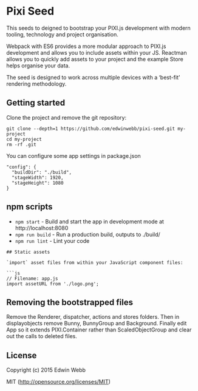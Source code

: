 # Pixi Seed

This seeds to deigned to bootstrap your PIXI.js development with modern tooling, technology and project organisation.

Webpack with ES6 provides a more modular approach to PIXI.js development and allows you to include assets within your JS. Reactman allows you to quickly add assets to your project and the example Store helps organise your data.

The seed is designed to work across multiple devices with a ‘best-fit’ rendering methodology.

## Getting started

Clone the project and remove the git repository:

```
git clone --depth=1 https://github.com/edwinwebb/pixi-seed.git my-project
cd my-project
rm -rf .git
```

You can configure some app settings in package.json

```
"config": {
  "buildDir": "./build",
  "stageWidth": 1920,
  "stageHeight": 1080
}
```

## npm scripts

* `npm start` - Build and start the app in development mode at http://localhost:8080
* `npm run build` - Run a production build, outputs to ./build/
* `npm run lint` - Lint your code

```
## Static assets

`import` asset files from within your JavaScript component files:

```js
// Filename: app.js
import assetURL from './logo.png';
```

## Removing the bootstrapped files
Remove the Renderer, dispatcher, actions and stores folders. Then in displayobjects
remove Bunny, BunnyGroup and Background. Finally edit App so it extends PIXI.Container
rather than ScaledObjectGroup and clear out the calls to deleted files.

## License

Copyright (c) 2015 Edwin Webb

MIT (http://opensource.org/licenses/MIT)
